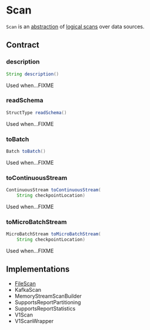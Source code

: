 # Scan

`Scan` is an [abstraction](#contract) of [logical scans](#implementations) over data sources.

## Contract

### <span id="description"> description

```java
String description()
```

Used when...FIXME

### <span id="readSchema"> readSchema

```java
StructType readSchema()
```

Used when...FIXME

### <span id="toBatch"> toBatch

```java
Batch toBatch()
```

Used when...FIXME

### <span id="toContinuousStream"> toContinuousStream

```java
ContinuousStream toContinuousStream(
    String checkpointLocation)
```

Used when...FIXME

### <span id="toMicroBatchStream"> toMicroBatchStream

```java
MicroBatchStream toMicroBatchStream(
    String checkpointLocation)
```

Used when...FIXME

## Implementations

* [FileScan](../FileScan.md)
* KafkaScan
* MemoryStreamScanBuilder
* SupportsReportPartitioning
* SupportsReportStatistics
* V1Scan
* V1ScanWrapper
